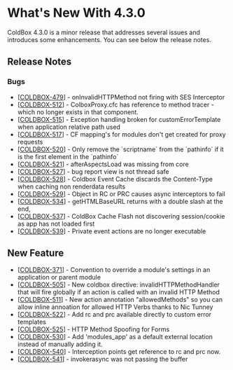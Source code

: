 # What's New With 4.3.0

ColdBox 4.3.0 is a minor release that addresses several issues and introduces some enhancements. You can see below the release notes.

## Release Notes

### Bugs

<ul><li>[<a href='https://ortussolutions.atlassian.net/browse/COLDBOX-479'>COLDBOX-479</a>] - onInvalidHTTPMethod not firing with SES Interceptor</li><li>[<a href='https://ortussolutions.atlassian.net/browse/COLDBOX-512'>COLDBOX-512</a>] - ColboxProxy.cfc has reference to method tracer - which no longer exists in that component.</li><li>[<a href='https://ortussolutions.atlassian.net/browse/COLDBOX-515'>COLDBOX-515</a>] - Exception handling broken for customErrorTemplate when application relative path used</li><li>[<a href='https://ortussolutions.atlassian.net/browse/COLDBOX-517'>COLDBOX-517</a>] - CF mapping&#39;s for modules don&#39;t get created for proxy requests</li><li>[<a href='https://ortussolutions.atlassian.net/browse/COLDBOX-520'>COLDBOX-520</a>] - Only remove the `scriptname` from the `pathinfo` if it is the first element in the `pathinfo`</li><li>[<a href='https://ortussolutions.atlassian.net/browse/COLDBOX-521'>COLDBOX-521</a>] - afterAspectsLoad was missing from core</li><li>[<a href='https://ortussolutions.atlassian.net/browse/COLDBOX-527'>COLDBOX-527</a>] - bug report view is not thread safe</li><li>[<a href='https://ortussolutions.atlassian.net/browse/COLDBOX-528'>COLDBOX-528</a>] - Coldbox Event Cache discards the Content-Type when caching non renderdata results</li><li>[<a href='https://ortussolutions.atlassian.net/browse/COLDBOX-529'>COLDBOX-529</a>] - Object in RC or PRC causes async interceptors to fail</li><li>[<a href='https://ortussolutions.atlassian.net/browse/COLDBOX-534'>COLDBOX-534</a>] - getHTMLBaseURL returns with a double slash at the end, </li><li>[<a href='https://ortussolutions.atlassian.net/browse/COLDBOX-537'>COLDBOX-537</a>] - ColdBox Cache Flash not discovering session/cookie as app has not loaded first</li><li>[<a href='https://ortussolutions.atlassian.net/browse/COLDBOX-539'>COLDBOX-539</a>] - Private event actions are no longer executable</li></ul> <h2> New Feature</h2><ul><li>[<a href='https://ortussolutions.atlassian.net/browse/COLDBOX-371'>COLDBOX-371</a>] - Convention to override a module&#39;s settings in an application or parent module</li><li>[<a href='https://ortussolutions.atlassian.net/browse/COLDBOX-505'>COLDBOX-505</a>] - New coldbox directive: invalidHTTPMethodHandler that will fire globally if an action is called with an invalid HTTP Method</li><li>[<a href='https://ortussolutions.atlassian.net/browse/COLDBOX-511'>COLDBOX-511</a>] - New action annotation &quot;allowedMethods&quot; so you can allow inline annoation for allowed HTTP Verbs thanks to Nic Tunney</li><li>[<a href='https://ortussolutions.atlassian.net/browse/COLDBOX-522'>COLDBOX-522</a>] - Add rc and prc available directly to custom error templates</li><li>[<a href='https://ortussolutions.atlassian.net/browse/COLDBOX-525'>COLDBOX-525</a>] - HTTP Method Spoofing for Forms</li><li>[<a href='https://ortussolutions.atlassian.net/browse/COLDBOX-530'>COLDBOX-530</a>] - Add &#39;modules_app&#39; as a default external location instead of manually adding it.</li><li>[<a href='https://ortussolutions.atlassian.net/browse/COLDBOX-540'>COLDBOX-540</a>] - Interception points get reference to rc and prc now.</li><li>[<a href='https://ortussolutions.atlassian.net/browse/COLDBOX-541'>COLDBOX-541</a>] - invokerasync was not passing the buffer</li></ul>
